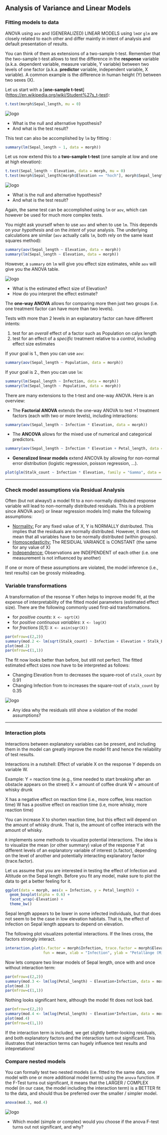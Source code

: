 ## Analysis of Variance and Linear Models

### Fitting models to data

ANOVA using `aov` and (GENERALIZED) LINEAR MODELS using `lm`or `glm` are closely related to each other and differ maintly in intent of analysis and default presentation of results.

You can think of them as extensions of a two-sample t-test. Remember that the two-sample t-test allows to test the difference in the **response** variable (a.k.a. dependent variable, measure variable, Y variable) between two levels of one factor (a.k.a. **predictor** variable, independent variable, X variable). A common example is the difference in human height (Y) between two sexes (X).

Let us start with a [**one-sample t-test**] (https://en.wikipedia.org/wiki/Student%27s_t-test):

```R
t.test(morph$Sepal_length, mu = 0)
```

![logo]
- What is the null and alternative hypothesis? 
- And what is the test result?

This test can also be accomplished by `lm` by fitting :

```R
summary(lm(Sepal_length ~ 1, data = morph))
```

Let us now extend this to a **two-sample t-test** (one sample at low and one at high elevation):

```R
t.test(Sepal_length ~ Elevation, data = morph, mu = 0)
t.test(morph$Sepal_length[morph$Elevation == "hoch"], morph$Sepal_length[morph$Elevation == "tief"], data = morph, mu = 0)
```

![logo]
- What is the null and alternative hypothesis? 
- And what is the test result?


Again, the same test can be accomplished using `lm` or `aov`, which can however be used for much more complex tests.

You might ask yourself when to use `aov` and when to use `lm`. This depends on your *hypothesis* and on the *intent* of your analysis. The underlying calculations are similar (`aov` actually calls `lm`, both rely on the same least squares method):

```R
summary(aov(Sepal_length ~ Elevation, data = morph))
summary(lm(Sepal_length ~ Elevation, data = morph))
```

However, a `summary` on `lm` will give you effect size estimates, while `aov` will give you the ANOVA table.

![logo]
- What is the estimated effect size of Elevation?
- How do you interpret the effect estimate?

The **one-way ANOVA** allows for comparing more then just two groups (i.e. one treatment factor can have more than two levels). 

Tests with more than 2 levels in an explanatory factor can have different intents: 
1. test for an *overall* effect of a factor such as Population on calyx length
2. test for an effect of a *specific* treatment relative to a *control*, including effect size estimates

If your goal is 1., then you can use `aov`:

```R
summary(aov(Sepal_length ~ Population, data = morph))

```

If your goal is 2., then you can use `lm`:

```R
summary(lm(Sepal_length ~ Infection, data = morph))
summary(lm(Sepal_length ~ Population, data = morph))
```

There are many extensions to the t-test and one-way ANOVA. Here is an overview:

- The **Factorial ANOVA** extends the one-way ANOVA to test >1 treatment factors (each with two or more levels), including interactions:
```R
summary(aov(Sepal_length ~ Infection * Elevation, data = morph))

```
- The **ANCOVA** allows for the mixed use of numerical and categorical predictors.

```R
summary(aov(Sepal_length ~ Infection * Elevation + Petal_length, data = morph))
```
- **Generalized linear models** extend ANCOVA by allowing for non-normal error distribution (logistic regression, poisson regression, ...).
```R
plot(glm(Stalk_count ~ Infection * Elevation, family = "Gamma", data = morph))
```

***

### Check model assumptions via Residual Analysis
Often (but not always!) a model fit to a non-normally distributed response variable will lead to non-normally distributed residuals. This is a problem since ANOVA aov() or linear regression models lm() make the following assumptions:
  
- [Normality:](https://en.wikipedia.org/wiki/Normal_distribution) For any fixed value of X, Y is NORMALLY distributed. This implies that the residuals are normally distributed. However, it does not mean that all variables have to be normally distributed (within groups).
- [Homoscedasticity:](https://en.wikipedia.org/wiki/Homoscedasticity) The RESIDUAL VARIANCE is CONSTANT (the same for any value of X)
- [Independence:](https://en.wikipedia.org/wiki/Independence_(probability_theory)) Observations are INDEPENDENT of each other (i.e. one measurement is not influenced by another)

If one or more of these assumptions are violated, the model inference (i.e., test results) can be grossly misleading.


### Variable transformations
A transformation of the resonse Y often helps to improve model fit, at the expense of interpretability of the fitted model parameters (estimated effect size). There are the following commonly used first-aid transformations.

- for *positive counts*:               `X <- sqrt(X)`
- for *positive continuous variables*: `X <- log(X)`
- for *fractions* [0,1]:               `X <- asin(sqr(X))`

```R
par(mfrow=c(2,2))
summary(mod.2 <- lm(sqrt(Stalk_count) ~ Infection + Elevation + Stalk_Elevation, data = morph))
plot(mod.2)
par(mfrow=c(1,1))
```

The fit now looks better than before, but still not perfect. The fitted estimated effect sizes now have to be interpreted as follows:

- Changing Elevation from <high> to <tow> decreases the square-root of `stalk_count` by 0.91
- Changing Infection from <healthy> to <infected> increases the square-root of `stalk_count` by 0.35

![logo]
- Any idea why the residuals still show a violation of the model assumptions?

***

### Interaction plots
Interactions between explanatory variables can be present, and including them in the model can greatly improve the model fit and hence the reliability of test results.

Interactions in a nutshell: Effect of variable X on the response Y depends on variable W.

Example: 
Y = reaction time (e.g., time needed to start breaking after an obstacle appears on the street)
X = amount of coffee drunk 
W = amount of whisky drunk 

X has a negative effect on reaction time (i.e., more coffee, less reaction time)
W has a positive effect on reaction time (i.e, more whisky, more reaction time)

You can increase X to shorten reaction time, but this effect will depend on the amount of whisky drunk.
That is, the amount of coffee interacts with the amount of whisky.


`R` implements some methods to visualize potential interactions. The idea is to visualize the mean (or other summary) value of the response Y at different levels of an explanatory variable of interest (x.factor), depending on the level of another and potentially interacting explanatory factor (trace.factor).

Let us assume that you are interested in testing the effect of Infection and Altitude on the Sepal length. Before you fit any model, make sure to plot the data to get a better feeling for it.

```R
ggplot(data = morph, aes(x = Infection, y = Petal_length)) + 
  geom_boxplot(alpha = 0.6) + 
  facet_wrap(~Elevation) +
  theme_bw()
```

Sepal length appears to be lower in some infected individuals, but that does not seem to be the case in low elevation habitats. That is, the effect of Infection on Sepal length appears to depend on elevation.

The following plot visualizes potential interactions. If the lines cross, the factors strongly interact.

```R
interaction.plot(x.factor = morph$Infection, trace.factor = morph$Elevation, response = morph$Petal_length, 
                 fun = mean, xlab = "Infection", ylab = "Petallänge (Mittelwerte)")
```
Now lets compare two linear models of Sepal length, once with and once without interaction term:

```R
par(mfrow=c(2,2))
summary(mod.3 <- lm(log(Petal_length) ~ Elevation+Infection, data = morph))
plot(mod.3)
par(mfrow=c(1,1))
```

Nothing looks significant here, although the model fit does not look bad.

```R
par(mfrow=c(2,2))
summary(mod.4 <- lm(log(Petal_length) ~ Elevation*Infection, data = morph))
plot(mod.4)
par(mfrow=c(1,1))
```

If the interaction term is included, we get slightly better-looking residuals, and both explanatory factors and the interaction turn out significant. This illustrates that interaction terms can hugely influence test results and intepretations!

### Compare nested models
You can formally test two nested models (i.e. fitted to the same data, one model with one or more additional model terms) using the `anova` function. If the F-Test turns out significant, it means that the LARGER / COMPLEX model (in our case, the model including the interaction term) is a BETTER fit to the data, and should thus be preferred over the smaller / simpler model.

```R
anova(mod.3, mod.4)
```

![logo]
- Which model (simple or complex) would you choose if the anova F-test turns out not significant, and why?


[logo]: https://img.icons8.com/flat_round/64/000000/question-mark.png "Question"
